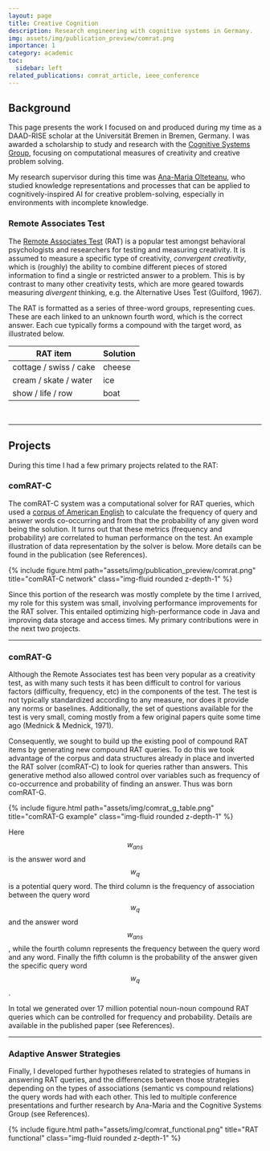 ```yaml
---
layout: page
title: Creative Cognition
description: Research engineering with cognitive systems in Germany.
img: assets/img/publication_preview/comrat.png
importance: 1
category: academic
toc:
  sidebar: left
related_publications: comrat_article, ieee_conference
---
```


## Background

This page presents the work I focused on and produced during my time as a DAAD-RISE scholar at the Universität Bremen in Bremen, Germany. I was awarded
a scholarship to study and research with the [Cognitive Systems Group](https://www.cosy.informatik.uni-bremen.de/), focusing on computational measures of creativity and creative problem solving.

My research supervisor during this time was [Ana-Maria Olteteanu](https://www.linkedin.com/in/anamariaolteteanu/), who studied knowledge representations and processes
that can be applied to cognitively-inspired AI for creative problem-solving, especially in environments with incomplete knowledge.

### Remote Associates Test

The [Remote Associates Test](https://www.remote-associates-test.com/) (RAT) is a popular test amongst behavioral psychologists and researchers for testing and measuring creativity. It is assumed to measure a specific type of creativity, _convergent creativity_, which is (roughly) the ability to combine different pieces of stored information to find a single or restricted answer to a problem. This is by contrast to many other creativity tests, which are more geared towards measuring _divergent_ thinking, e.g. the Alternative Uses Test (Guilford, 1967).

The RAT is formatted as a series of three-word groups, representing cues. These are each linked to an unknown fourth word, which is the correct answer. Each cue typically forms a compound with the target word, as illustrated below.

| RAT item | Solution |
| --- | --- |
| cottage / swiss / cake | cheese |
| cream / skate / water | ice |
| show / life / row | boat |

<br>

___

## Projects

During this time I had a few primary projects related to the RAT:

### comRAT-C

The comRAT-C system was a computational solver for RAT queries, which used a [corpus of American English](http://corpus.byu.edu/coca/) to calculate the frequency of query and answer words co-occurring and from that the probability of any given word being the solution. It turns out that these metrics (frequency and probability) are correlated to human performance on the test. An example illustration of data representation by the solver is below. More details can be found in the publication (see References).

<div class="row justify-content-sm-center">
    <div class="col-sm mt-3 mt-md-0">
        {% include figure.html path="assets/img/publication_preview/comrat.png" title="comRAT-C network" class="img-fluid rounded z-depth-1" %}
    </div>
</div>

Since this portion of the research was mostly complete by the time I arrived, my role for this system was small, involving performance improvements for the RAT solver. This entailed optimizing high-performance code in Java and improving data storage and access times. My primary contributions were in the next two projects.

___

### comRAT-G

Although the Remote Associates test has been very popular as a creativity test, as with many such tests it has been difficult to control for various factors (difficulty, frequency, etc) in the components of the test. The test is not typically standardized according to any measure, nor does it provide any norms or baselines.
Additionally, the set of questions available for the test is very small, coming mostly from a few original papers quite some time ago (Mednick & Mednick, 1971).

Consequently, we sought to  build up the existing pool of compound RAT items by generating new compound RAT queries. To do this we took advantage of the corpus and data structures already in place and inverted the RAT solver (comRAT-C) to look for queries rather than answers. This generative method also allowed control over variables such as frequency of co-occurrence and probability of finding an answer. Thus was born comRAT-G.

<div class="row justify-content-sm-center">
    <div class="col-sm mt-3 mt-md-0">
        {% include figure.html path="assets/img/comrat_g_table.png" title="comRAT-G example" class="img-fluid rounded z-depth-1" %}
    </div>
</div>

Here $$w_{ans}$$ is the answer word and $$w_q$$ is a potential query word. The third column is the frequency of association between the query word $$w_q$$ and the answer word $$w_{ans}$$, while the fourth column represents the frequency between the query word and any word. Finally the fifth column is the probability of the answer given the specific query word $$w_q$$.

In total we generated over 17 million potential noun-noun compound RAT queries which can be controlled for frequency and probability. Details are available in the published paper (see References).

___

### Adaptive Answer Strategies

Finally, I developed further hypotheses related to strategies of humans in answering RAT queries, and the differences between those strategies depending on the types of associations (semantic vs compound relations) the query words had with each other. This led to multiple conference presentations and further research by Ana-Maria and the Cognitive Systems Group (see References).

<div class="row justify-content-sm-center">
    <div class="col-sm mt-3 mt-md-0">
        {% include figure.html path="assets/img/comrat_functional.png" title="RAT functional" class="img-fluid rounded z-depth-1" %}
    </div>
</div>

<br>

<br>
